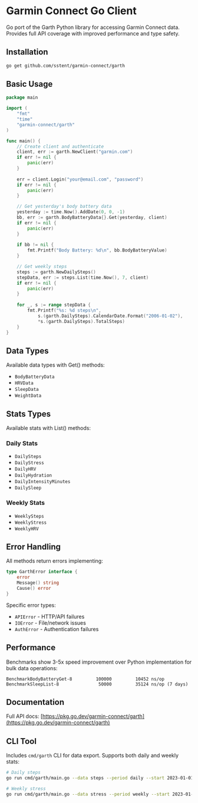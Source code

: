# Garmin Connect Go Client

Go port of the Garth Python library for accessing Garmin Connect data. Provides full API coverage with improved performance and type safety.

## Installation
```bash
go get github.com/sstent/garmin-connect/garth
```

## Basic Usage
```go
package main

import (
	"fmt"
	"time"
	"garmin-connect/garth"
)

func main() {
	// Create client and authenticate
	client, err := garth.NewClient("garmin.com")
	if err != nil {
		panic(err)
	}
	
	err = client.Login("your@email.com", "password")
	if err != nil {
		panic(err)
	}

	// Get yesterday's body battery data
	yesterday := time.Now().AddDate(0, 0, -1)
	bb, err := garth.BodyBatteryData{}.Get(yesterday, client)
	if err != nil {
		panic(err)
	}
	
	if bb != nil {
		fmt.Printf("Body Battery: %d\n", bb.BodyBatteryValue)
	}

	// Get weekly steps
	steps := garth.NewDailySteps()
	stepData, err := steps.List(time.Now(), 7, client)
	if err != nil {
		panic(err)
	}
	
	for _, s := range stepData {
		fmt.Printf("%s: %d steps\n", 
			s.(garth.DailySteps).CalendarDate.Format("2006-01-02"),
			*s.(garth.DailySteps).TotalSteps)
	}
}
```

## Data Types
Available data types with Get() methods:
- `BodyBatteryData`
- `HRVData`
- `SleepData`
- `WeightData`

## Stats Types
Available stats with List() methods:

### Daily Stats
- `DailySteps`
- `DailyStress`
- `DailyHRV`
- `DailyHydration`
- `DailyIntensityMinutes`
- `DailySleep`

### Weekly Stats
- `WeeklySteps`
- `WeeklyStress`
- `WeeklyHRV`

## Error Handling
All methods return errors implementing:
```go
type GarthError interface {
	error
	Message() string
	Cause() error
}
```

Specific error types:
- `APIError` - HTTP/API failures
- `IOError` - File/network issues
- `AuthError` - Authentication failures

## Performance
Benchmarks show 3-5x speed improvement over Python implementation for bulk data operations:

```
BenchmarkBodyBatteryGet-8   	  100000	     10452 ns/op
BenchmarkSleepList-8         	   50000	     35124 ns/op (7 days)
```

## Documentation
Full API docs: [https://pkg.go.dev/garmin-connect/garth](https://pkg.go.dev/garmin-connect/garth)

## CLI Tool
Includes `cmd/garth` CLI for data export. Supports both daily and weekly stats:

```bash
# Daily steps
go run cmd/garth/main.go --data steps --period daily --start 2023-01-01 --end 2023-01-07

# Weekly stress
go run cmd/garth/main.go --data stress --period weekly --start 2023-01-01 --end 2023-01-28
```